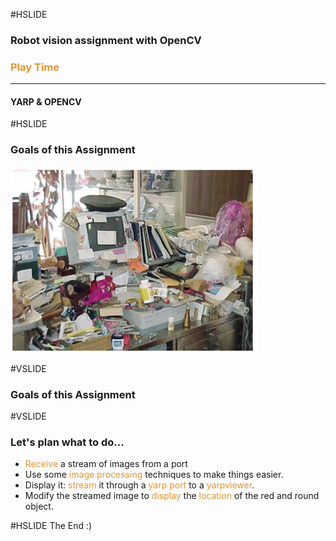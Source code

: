 #HSLIDE

### Robot vision assignment with OpenCV
### <span style="color:#e49436">Play Time</span>
---
#### YARP & OPENCV

#HSLIDE
### Goals of this Assignment
![Logo](assets/scene.png)

#VSLIDE
### Goals of this Assignment

#VSLIDE
### Let's plan what to do...
 - <span style="color:#e49436">Receive</span> a stream of images from a port
 - Use some <span style="color:#e49436">image processing</span> techniques to make things easier.
 - Display it: <span style="color:#e49436">stream</span> it through a <span style="color:#e49436">yarp port</span> to a <span style="color:#e49436">yarpviewer</span>.
 - Modify the streamed image to <span style="color:#e49436">display</span> the <span style="color:#e49436">location</span> of the red and round object.

#HSLIDE
The End :)
